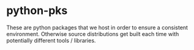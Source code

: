 # python-pks

These are python packages that we host in order to ensure a consistent environment.
Otherwise source distributions get built each time with potentially different tools / libraries.


